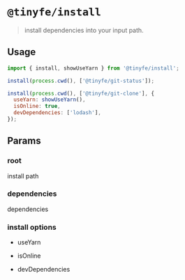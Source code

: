 # `@tinyfe/install`

> install dependencies into your input path.

## Usage

```js
import { install, showUseYarn } from '@tinyfe/install';

install(process.cwd(), ['@tinyfe/git-status']);

install(process.cwd(), ['@tinyfe/git-clone'], {
  useYarn: showUseYarn(),
  isOnline: true,
  devDependencies: ['lodash'],
});
```

## Params

### root

install path

### dependencies

dependencies

### install options

- useYarn

- isOnline

- devDependencies
